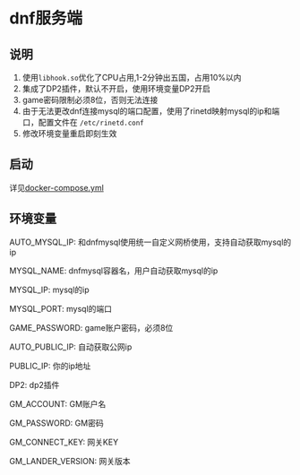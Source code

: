# dnf服务端

## 说明

1. 使用`libhook.so`优化了CPU占用,1-2分钟出五国，占用10%以内
2. 集成了DP2插件，默认不开启，使用环境变量DP2开启
3. game密码限制必须8位，否则无法连接
4. 由于无法更改dnf连接mysql的端口配置，使用了rinetd映射mysql的ip和端口，配置文件在 `/etc/rinetd.conf`
5. 修改环境变量重启即刻生效

## 启动

详见[docker-compose.yml](docker-compose.yml)

## 环境变量

AUTO_MYSQL_IP: 和dnfmysql使用统一自定义网桥使用，支持自动获取mysql的ip

MYSQL_NAME: dnfmysql容器名，用户自动获取mysql的ip

MYSQL_IP: mysql的ip

MYSQL_PORT: mysql的端口

GAME_PASSWORD: game账户密码，必须8位

AUTO_PUBLIC_IP: 自动获取公网ip

PUBLIC_IP: 你的ip地址

DP2: dp2插件

GM_ACCOUNT: GM账户名

GM_PASSWORD: GM密码

GM_CONNECT_KEY: 网关KEY

GM_LANDER_VERSION: 网关版本